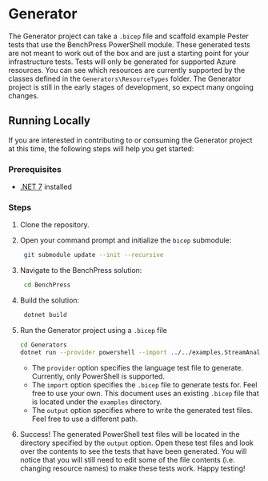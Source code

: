 # Generator

The Generator project can take a `.bicep` file and scaffold example Pester tests that use the BenchPress PowerShell
module. These generated tests are not meant to work out of the box and are just a starting point for your
infrastructure tests. Tests will only be generated for supported Azure resources. You can see which resources are
currently supported by the classes defined in the `Generators\ResourceTypes` folder. The Generator project is still
in the early stages of development, so expect many ongoing changes.

## Running Locally

If you are interested in contributing to or consuming the Generator project at this time, the following steps will
help you get started:

### Prerequisites

- [.NET 7](https://dotnet.microsoft.com/en-us/download) installed

### Steps

1. Clone the repository.
1. Open your command prompt and initialize the `bicep` submodule:

   ```bash
    git submodule update --init --recursive
   ```

1. Navigate to the BenchPress solution:

   ```bash
    cd BenchPress
   ```

1. Build the solution:

   ```bash
    dotnet build
   ```

1. Run the Generator project using a `.bicep` file

   ```bash
   cd Generators
   dotnet run --provider powershell --import ../../examples.StreamAnalytics/streamAnalytics.bicep --output ./output/
   ```

   - The `provider` option specifies the language test file to generate. Currently, only PowerShell is supported.
   - The `import` option specifies the `.bicep` file to generate tests for. Feel free to use your own. This document
     uses an existing `.bicep` file that is located under the `examples` directory.
   - The `output` option specifies where to write the generated test files. Feel free to use a different path.

1. Success! The generated PowerShell test files will be located in the directory specified by the `output` option. Open
   these test files and look over the contents to see the tests that have been generated. You will notice that you will
   still need to edit some of the file contents (i.e. changing resource names) to make these tests work. Happy testing!

